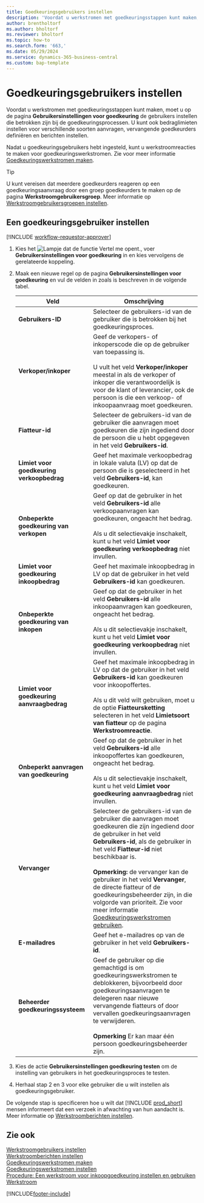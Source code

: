 ```yaml
---
title: Goedkeuringsgebruikers instellen
description: 'Voordat u werkstromen met goedkeuringsstappen kunt maken, moet u de werkstroomgebruikers instellen die betrokken zijn bij de goedkeuringsprocessen.'
author: brentholtorf
ms.author: bholtorf
ms.reviewer: bholtorf
ms.topic: how-to
ms.search.form: '663,'
ms.date: 05/29/2024
ms.service: dynamics-365-business-central
ms.custom: bap-template
---
```

# <a name="set-up-approval-users"></a>Goedkeuringsgebruikers instellen

Voordat u werkstromen met goedkeuringsstappen kunt maken, moet u op de pagina **Gebruikersinstellingen voor goedkeuring** de gebruikers instellen die betrokken zijn bij de goedkeuringsprocessen. U kunt ook bedraglimieten instellen voor verschillende soorten aanvragen, vervangende goedkeurders definiëren en berichten instellen.  

Nadat u goedkeuringsgebruikers hebt ingesteld, kunt u werkstroomreacties te maken voor goedkeuringswerkstromen. Zie voor meer informatie [Goedkeuringswerkstromen maken](across-how-to-create-workflows.md).  

> [!TIP]
> U kunt vereisen dat meerdere goedkeurders reageren op een goedkeuringsaanvraag door een groep goedkeurders te maken op de pagina **Werkstroomgebruikersgroep**. Meer informatie op [Werkstroomgebruikersgroepen instellen](across-how-to-set-up-workflow-users.md).  

## <a name="to-set-up-an-approval-user"></a>Een goedkeuringsgebruiker instellen

[!INCLUDE [workflow-requestor-approver](includes/workflow-requestor-approver.md)]

1. Kies het ![Lampje dat de functie Vertel me opent.](media/ui-search/search_small.png "Vertel me wat u wilt doen"), voer **Gebruikersinstellingen voor goedkeuring** in en kies vervolgens de gerelateerde koppeling.  
2. Maak een nieuwe regel op de pagina **Gebruikersinstellingen voor goedkeuring** en vul de velden in zoals is beschreven in de volgende tabel.  

   |Veld|Omschrijving|
   |-----|-----------|
   |**Gebruikers-ID**|Selecteer de gebruikers-id van de gebruiker die is betrokken bij het goedkeuringsproces.|
   |**Verkoper/inkoper**|Geef de verkopers- of inkoperscode die op de gebruiker van toepassing is.<br /><br /> U vult het veld **Verkoper/inkoper** meestal in als de verkoper of inkoper die verantwoordelijk is voor de klant of leverancier, ook de persoon is die een verkoop- of inkoopaanvraag moet goedkeuren.|
   |**Fiatteur-id**|Selecteer de gebruikers-id van de gebruiker die aanvragen moet goedkeuren die zijn ingediend door de persoon die u hebt opgegeven in het veld **Gebruikers-id**.|
   |**Limiet voor goedkeuring verkoopbedrag**|Geef het maximale verkoopbedrag in lokale valuta (LV) op dat de persoon die is geselecteerd in het veld **Gebruikers-id**, kan goedkeuren.|
   |**Onbeperkte goedkeuring van verkopen**|Geef op dat de gebruiker in het veld **Gebruikers-id** alle verkoopaanvragen kan goedkeuren, ongeacht het bedrag.<br /><br /> Als u dit selectievakje inschakelt, kunt u het veld **Limiet voor goedkeuring verkoopbedrag** niet invullen.|
   |**Limiet voor goedkeuring inkoopbedrag**|Geef het maximale inkoopbedrag in LV op dat de gebruiker in het veld **Gebruikers-id** kan goedkeuren.|
   |**Onbeperkte goedkeuring van inkopen**|Geef op dat de gebruiker in het veld **Gebruikers-id** alle inkoopaanvragen kan goedkeuren, ongeacht het bedrag.<br /><br /> Als u dit selectievakje inschakelt, kunt u het veld **Limiet voor goedkeuring verkoopbedrag** niet invullen.|
   |**Limiet voor goedkeuring aanvraagbedrag**|Geef het maximale inkoopbedrag in LV op dat de gebruiker in het veld **Gebruikers-id** kan goedkeuren voor inkoopoffertes.<br /><br /> Als u dit veld wilt gebruiken, moet u de optie **Fiatteursketting** selecteren in het veld **Limietsoort van fiatteur** op de pagina **Werkstroomreactie**.|
   |**Onbeperkt aanvragen van goedkeuring**|Geef op dat de gebruiker in het veld **Gebruikers-id** alle inkoopoffertes kan goedkeuren, ongeacht het bedrag.<br /><br /> Als u dit selectievakje inschakelt, kunt u het veld **Limiet voor goedkeuring aanvraagbedrag** niet invullen.|
   |**Vervanger**|Selecteer de gebruikers-id van de gebruiker die aanvragen moet goedkeuren die zijn ingediend door de gebruiker in het veld **Gebruikers-id**, als de gebruiker in het veld **Fiatteur-id** niet beschikbaar is. <br /><br />**Opmerking:** de vervanger kan de gebruiker in het veld **Vervanger**, de directe fiatteur of de goedkeuringsbeheerder zijn, in die volgorde van prioriteit. Zie voor meer informatie [Goedkeuringswerkstromen gebruiken](across-how-use-approval-workflows.md).|
   |**E-mailadres**|Geef het e-mailadres op van de gebruiker in het veld **Gebruikers-id**.|
   |**Beheerder goedkeuringssysteem**|Geef de gebruiker op die gemachtigd is om goedkeuringswerkstromen te deblokkeren, bijvoorbeeld door goedkeuringsaanvragen te delegeren naar nieuwe vervangende fiatteurs of door vervallen goedkeuringsaanvragen te verwijderen.<br /><br />**Opmerking** Er kan maar één persoon goedkeuringsbeheerder zijn.|

3. Kies de actie **Gebruikersinstellingen goedkeuring testen** om de instelling van gebruikers in het goedkeuringsproces te testen.  
4. Herhaal stap 2 en 3 voor elke gebruiker die u wilt instellen als goedkeuringsgebruiker.  

De volgende stap is specificeren hoe u wilt dat [!INCLUDE [prod_short](includes/prod_short.md)] mensen informeert dat een verzoek in afwachting van hun aandacht is. Meer informatie op [Werkstroomberichten instellen](across-setting-up-workflow-notifications.md).

## <a name="see-also"></a>Zie ook

[Werkstroomgebruikers instellen](across-how-to-set-up-workflow-users.md)  
[Werkstroomberichten instellen](across-setting-up-workflow-notifications.md)  
[Goedkeuringswerkstromen maken](across-how-to-create-workflows.md)  
[Goedkeuringswerkstromen instellen](across-set-up-workflows.md)  
[Procedure: Een werkstroom voor inkoopgoedkeuring instellen en gebruiken](walkthrough-setting-up-and-using-a-purchase-approval-workflow.md)  
[Werkstroom](across-workflow.md)  

[!INCLUDE[footer-include](includes/footer-banner.md)]
